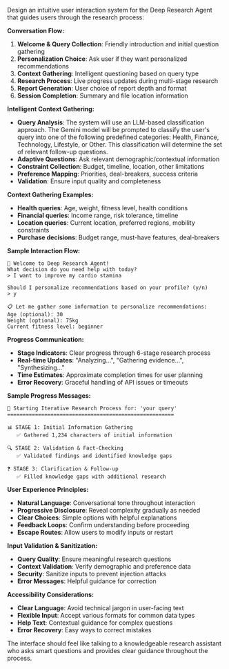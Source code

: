 Design an intuitive user interaction system for the Deep Research Agent that guides users through the research process:

**Conversation Flow:**
1. **Welcome & Query Collection**: Friendly introduction and initial question gathering
2. **Personalization Choice**: Ask user if they want personalized recommendations
3. **Context Gathering**: Intelligent questioning based on query type
4. **Research Process**: Live progress updates during multi-stage research
5. **Report Generation**: User choice of report depth and format
6. **Session Completion**: Summary and file location information

**Intelligent Context Gathering:**
- **Query Analysis**: The system will use an LLM-based classification approach. The Gemini model will be prompted to classify the user's query into one of the following predefined categories: Health, Finance, Technology, Lifestyle, or Other. This classification will determine the set of relevant follow-up questions.
- **Adaptive Questions**: Ask relevant demographic/contextual information
- **Constraint Collection**: Budget, timeline, location, other limitations
- **Preference Mapping**: Priorities, deal-breakers, success criteria
- **Validation**: Ensure input quality and completeness

**Context Gathering Examples:**
- **Health queries**: Age, weight, fitness level, health conditions
- **Financial queries**: Income range, risk tolerance, timeline
- **Location queries**: Current location, preferred regions, mobility constraints
- **Purchase decisions**: Budget range, must-have features, deal-breakers

**Sample Interaction Flow:**
```
🤖 Welcome to Deep Research Agent!
What decision do you need help with today?
> I want to improve my cardio stamina

Should I personalize recommendations based on your profile? (y/n)
> y

📋 Let me gather some information to personalize recommendations:
Age (optional): 30
Weight (optional): 75kg
Current fitness level: beginner
```

**Progress Communication:**
- **Stage Indicators**: Clear progress through 6-stage research process
- **Real-time Updates**: "Analyzing...", "Gathering evidence...", "Synthesizing..."
- **Time Estimates**: Approximate completion times for user planning
- **Error Recovery**: Graceful handling of API issues or timeouts

**Sample Progress Messages:**
```
🔬 Starting Iterative Research Process for: 'your query'
======================================================

📊 STAGE 1: Initial Information Gathering
   ✅ Gathered 1,234 characters of initial information

🔍 STAGE 2: Validation & Fact-Checking
   ✅ Validated findings and identified knowledge gaps

❓ STAGE 3: Clarification & Follow-up
   ✅ Filled knowledge gaps with additional research
```

**User Experience Principles:**
- **Natural Language**: Conversational tone throughout interaction
- **Progressive Disclosure**: Reveal complexity gradually as needed
- **Clear Choices**: Simple options with helpful explanations
- **Feedback Loops**: Confirm understanding before proceeding
- **Escape Routes**: Allow users to modify inputs or restart

**Input Validation & Sanitization:**
- **Query Quality**: Ensure meaningful research questions
- **Context Validation**: Verify demographic and preference data
- **Security**: Sanitize inputs to prevent injection attacks
- **Error Messages**: Helpful guidance for correction

**Accessibility Considerations:**
- **Clear Language**: Avoid technical jargon in user-facing text
- **Flexible Input**: Accept various formats for common data types
- **Help Text**: Contextual guidance for complex questions
- **Error Recovery**: Easy ways to correct mistakes

The interface should feel like talking to a knowledgeable research assistant who asks smart questions and provides clear guidance throughout the process.